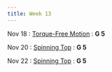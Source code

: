 ```yaml
---
title: Week 13
---
```


Nov 18
: [Torque-Free Motion](#)
  : **G 5**

Nov 20
: [Spinning Top](#)
  : **G 5**

Nov 22
: [Spinning Top](#)
  : **G 5**